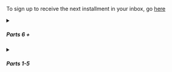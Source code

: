 To sign up to receive the next installment in your inbox, go [here]( https://docs.google.com/forms/d/13r9zOV1WA9pKq0Mif7C7cdIhgjhjsVURkTKXmV9N06Y/edit)

<html>
	<body>
		<div>
		<details>
			<summary><h5>Parts 6 +</h5></summary>
			<details>
				<summary><h5>PART SIX</h5></summary>
				<p>The bryde whale with the timer on its back is not leaving the harbor. It swims a wide ellipse all afternoon, its gray back glinting in the sun. Ivy, George, and L stay out in the boat for more than an hour, listening to the sloshing of the water against the boat and waiting for the whale to breach again, which it does every twenty minutes or so, slowly drawing itself up out of the water, high enough that when it comes back down it sends a swell their way that makes the boat rock. It's as if the whale is showing off the timer, which L comes to realize looks like a giant 1980s-era Timex watch.</p>
				<p>By the time they return to the beach, a crowd of about twenty people has gathered. As George, Ivy, and L walk onto shore, the crowd remains silent, tight with anticipation.</p>
				<p>Finally, Tess, a biologist, speaks. "Was that a fucking whale? I saw it breach near you." She is a nearly six-foot tall, wiry southeast-Asian woman with bright eyes, a shaved head, and a scratchy voice. Back in regular life, her job was trekking through jungles looking for some of the most poisonous snakes in the world, then harvesting their venom for research </p>
				<p>George shrugs. "We were observing the crates when it showed up with that timer on its back." </p>
				<p>"Timer? Is that what it is?" a middle-aged Australian woman says. "We can't read it from here."</p>
				<p>"That’s what it looks like,” Ivy says. “When it showed up, it read 7:23:55.” She turns her notebook around, shows the group a drawing she did of the whale. "Next time we saw it, about twenty minutes later, it said 7:04:51." She shows them another drawing. "I think it's counting down." </p>
				<p>"Fuck," says Tess. "So we have about eight days left to fix this place." The entire group jerks their heads toward her. She sighs. "Look, I've been here since the beginning. I know some of you have other theories, but I think we’re meant to clean up those dirty waters. I think it’s some kind of test, that’s what I think." She looks down as she talks, almost shy, but with a strong, unwavering voice. "We're all from 2019, right? 2019, a year in which the world is at risk of skidding into a runaway greenhouse effect. We're dipping our toes into the waters of the apocalypse. Well, this island is very nice and all, but out there—" she points—"out where the water goes dark, it's also apocalyptic." She pauses now, looks around, and finds the group rapt. "It's radioactive, dirty as fuck, and even hotter than it is here. I think we've been brought here because we're meant to learn how to save our planet. This is like a practice round. Like one of those hackathon competitions or something. Maybe, if we learn how to save this island, we'll understand how to save our planet too." </p>
				<p>A murmur runs through the crowd now.</p>
				<p>“So someone forced us to come here, just as a test?” scoffs a gray-haired tall American, who L remembers was a high school science teacher. </p>
				<p>“So someone forced us to come here, just as a test?” scoffs a gray-haired tall American, who L remembers is a high school science teacher. </p>
				<p>"We haven't been lazy!" someone yells.</p>
				<p>"Ok," the farmer continues. "But we've been focusing on settling in, making ourselves comfortable. Surviving. Now we've been given a clear message. We have less than eight days to do what we've come here to do." </p>
				<p>Some people groan and roll their eyes. Ivy and L share a glance. <em>Could be right</em>, Ivy seems to be communicating. </p>
				<p>"Look, this whale could mean <em>anything</em>," says George. "We need to consider all possibilities. But I seriously doubt it's a message from some higher power."</p>
				<p>"Not a higher power. It's a message from the Director," someone says. </p>
				<p>"The Director?" L asks.</p>
				<p>George sighs. "The Director is what some people have been calling the guy who—"</p>
				<p>"Or the woman," says Ivy</p>
				<p>"Or the woman," George says, nodding, "who, if Tess’s theory is correct, would’ve brought us here."</p>
				<p>"Could be a group of people too," says Tess.</p>
				<p>"Yes, but the point is we don't <em>know</em> anything about them," George says. "We shouldn't just be wildly guessing here, there's no point."</p>
				<p>"But you're missing an important truth. That type of scientific skepticism makes sense back in the normal world, but it doesn't work here," says Pai, an older Thai woman, an artist. "Everything in this world has a reason. It is <em>curated</em> for us. From the supplies we were just miraculously given, to the perfectly temperate microclimate of this island, to this amazing weather we’ve been having."</p>
				<p>"So, let's say you’re right," says L now. "We’re meant to fix the apocalyptic zone out there, clean up the water. What does that change? What can we actually do? What steps do we take first?”</p>
				<p>The group falls silent.</p>
				<p>Suddenly, Brendan, the silent hut builder, steps forward and waves his arms. Once he has the others' attention, he begins gesturing, pointing almost frantically, toward the water.</p>
				<p>"What? Are you talking about the whale?" </p>
				<p>He shakes his head, and then kneels down and begins writing something in the sand. "We need to retrieve the cr–" but as he writes a wave comes farther up the beach and begins to erase his work.<p>
				<p>"I didn't see," some people shout.</p>
				<p>He begins miming a box shape.</p>
				<p>"He's saying we need to retrieve the crates. He's saying that's what we should focus on," says George. Brendan nods. "I agree," George says. "Look, it’s hard for me to believe in this Director character—I’m more of the camp that this is some sort of biological accident, that we all stepped through some wormhole or other—"</p>
				<p>“It makes no sense!” says Pai.</p>
				<p>“Ok,” says George. “But my point is that if you guys are right that we're being prompted toward certain activities, then yeah, it seems clear to me at least that we need to somehow retrieve those fuckin' things."</p>
				<p>There's a moment of silence and George looks around at the group, sighing, a little out of breath from nerves, his eyebrows knit. L feels herself sweating. The afternoon sun is pointed directly at them now.</p>
				<p>"Impossible," someone says. "They're radioactive."</p>
				<p>"Yep," George says. "And we were beamed through space and time onto this fucking island."</p><p>It's as if the group has suddenly pointed themselves in the same direction, aligned with one another spiritually, and L can feel the energy shift into something powerful—the potential energy of a group of twenty or more people committed to a singular goal.</p>
				<p>And then the building momentum breaks. "Fuck that," says a young Chinese physicist. “I’m figuring out a way home.”  </p>
				<p>The argument on the beach lasts until nightfall, until the hermit crabs begin taking over and the group decides to head back to the main house to prepare dinner. By the end of the day, it's decided that from this point on, the group would focus more on trying to explore Apocalypta, as they began to call the water beyond the fluorescent green, zig-zag border. And, while a contingent of them would work on retrieving the crates, the other, more spiritually minded contingent, would work on searching for signs from the Director.</p></details>
			</div>
	<details><summary><h5>Parts 1-5</h5></summary>
			<details>
				<summary><h5>PART FIVE</h5></summary>
				<p>It feels right to be out on the water again. Back in her old life, L spent nearly every morning on a long-tail boat going out to a dive site. That half-hour ritual had always allowed her to collect her thoughts, the noise of the gas engine drowning out everything but the waves, the wind, and the sun. A morning boat ride meant she was on her way to do something worthwhile.</p>
				<p>But there is no sound of an engine here. Only the creak of a metal boat, and oars slapping the water. And instead of soaring along, Ivy and George are slowly rowing them toward the astonishing border, which shines fluorescent green against the bright blue sky.</p>
				<p>Their progress is strained, because as they approach the threshold, the current resists them. George's hairy back begins sweating profusely, but Ivy has covered up well, in a hat and baggy white shirt.</p> 
				<p>When L shields her eyes, she can see a tiny wave, maybe 15 centimeters high, zig-zagging along the border. She tries to think of scientific reasons for this--underground columns perhaps, but nothing, nothing about it seems natural.</p> 
				<p>They stop rowing. By now, she can see what those shapes are that she'd noticed from the shore. Islands of plastic crates, painted a neon gold that glints in the sun. Behemoths, guarding whatever lies beyond.</p>
				<p>"What's in all these crates?"</p>
				<p>"We haven't been able to figure that out," says George. He digs in his bag and removes a handheld device with a screen on it. He swipes his thumb across it to turn it on and, after a moment, a reading of ".3" shows up. "It's not safe to go check them out."</p> 
				<p>"What's that?" L asks.</p>
				<p>"A geiger counter," says Ivy. "You have to take one when you come out here."</p>
				<p>"Is .3 safe?" L asks.</p> 
				<p>".3 sieverts isn't great, but for a short period of time, we're fine," says George.</p> 
				<p>"What about closer to the border? Does it change?"</p> 
				<p>"Oh yeah," says Ivy. "It gets much worse. Actually, George had wanted to take another reading of the levels closer to the border. But we don't have to if you're not comfortable."</p> 
				<p>"Well, if you guys are sure it's safe enough. I mean do you know for sure how dangerous it is? I don't mean to be rude, but..." How reckless are we being here?</p>
				<p>"Well, yeah, I do," says George. "I'm a nuclear engineer."</p>
				<p>"Oh, well that's pretty fuckin' handy," says L.</p> 
				<p>"Yeah, pretty much everyone who arrives here has some kind of highly relevant skill," says George. His tone is nonchalant, but his expression communicates otherwise. It says, yeah, isn't that fuckin' creepy?</p> 
				<p>"So," says L.</p> 
				<p>"So, the last time we rowed up to the border, it was at 5 sieverts per hour. That's pretty damn high. If we stayed at that level for an entire hour, at least one of us would die within a couple weeks."</p>
				<p>"Woah," says L.</p>
				<p>"But, when we take a reading, we just row up to it quickly, stay there for maybe 5 seconds before rowing back--the levels fall really quickly down to a safe level. So we end up getting a dose of like .007. That's like...4 CT scans?"</p>
				<p>"Ya know what? I think I'll go for a swim," says L. "Let you guys do your thing."</p> 
				<p>"Totally cool," says George.</p> 
				<p>L hops out of the boat and swims a bit toward the shore. George and Ivy give each other a look and then row three times, moving several meters forward before bobbing back a half-meter. L sees Ivy record the reading in a small notebook and then they quickly row back toward her.</p>
				<p>"What'd it say?"</p>
				<p>"4.9," says Ivy. "About the same as last time."</p> 
				<p>L pulls herself back into the boat. "So now what?"</p>
				<p>"Typically," George says, "We row to a safe area and then we just chill. It seems pretty obvious that we need to go check out those crates, but there's no way to get out there. So we've somehow got to bring them--"</p>
				<p>"To us," says L.</p> 
				<p>"Exactly," says George.</p> 
				<p>"Won't they be radioactive?"</p>
				<p>"We'll see. The radiation could fall back down past the border zone, we don't actually know. That black water could be totally safe."</p>
				<p>"It doesn't look like the safest water," L says. As a SCUBA diver, the opaqueness of the water beyond the threshold horrifies her at a deep level.</p> 
				<p>"No," says George. "But, even if the crates are radioactive, there's ways to clean things to make them safer to handle."</p> 
				<p>"Gotcha. So now, we just think?"</p>
				<p>George turns up his hands. "Nothing better to do really."</p>
				<p>They row back to an even lower radiation level and Ivy gets out her drawing supplies. The sun is really out now. L wishes she'd brought more cover. In her haste, she didn't even bring a hat and is just wearing her bathing suit top and shorts. "You try a magnet?" she asks.</p> 
				<p>"We'd need a pretty fucking powerful magnet," says George.</p> 
				<p>She has no other ideas. "Well, what have you tried?"</p>
				<p>"Uh, nothing?" says George. "We've mainly been setting things up, trying to survive. Ivy and I only recently started trying to come out here regularly.</p> 
				<p>They sit in silence. After awhile, Ivy has drawn a striking image of the border, capturing with her colored pencils the near exact shade, and fluorescent nature of its glowing green. Finally she puts the sketchbook down. "I guess we should head back soon," she says.</p>
				<p>"Wait," says George. "Just give me a few more minutes." L notices that his brow has furrowed and his whole body has become still. He stares at a single spot in the direction of one of the crates.</p> 
				<p>L follows his gaze. After a minute, she sees something. Or did she? A ripple in the calm black water. So small she doesn't say anything. But then, a minute later, the three of them gasp. Back beyond one of the gold crates, something emerges out of the water and then dips back down under it. A whale, or a shark, the hint of its shiny grey back standing out in stark contrast against the onyx of the water. But there was something strange about it, something on its back.</p> 
				<p>When it appears again, it's much closer. L sees now that it has a band around its torso, a wide, black rubber band, and attached to the band is something, something with a screen and flashing red figures. "It's a bryde whale," says L, noting the tall, falcate dorsal fin, and now, as it resurfaces again, the three characteristic head ridges. Again, a whale endemic to the Gulf of Thailand, one she would have no trouble identifying, even though she's seen them only a handful of times.</p> 
				<p>The three of them are frozen as the whale approaches. The next time it emerges, it breaches, straining up out of the water, higher than it seems it should be able to go before it slams its gigantic body back down, creating a huge splash, the edges of which reach their boat and provide a cool relief to L's burning forehead. Her breath is shallow. On the screen were numbers--what were they?</p> 
				<p>Now the whale resurfaces and skims the surface only 10 meters away. They can see clearly its message now: a clock, counting down: 07:23:55.</p>
			</details>
			<details>
				<summary><h5>PART FOUR</h5></summary>
				<p>After her conversation with Ivy, L walks down to the beach and digs a shallow hole. She lies down in it and imagines she’s her old family dog. She sniffs at the salty air and tries to slow her heartbeat. As the sun begins to set, she falls asleep.</p>
				<p>She wakes to a touch on her shoulder. It’s George, standing over her, bathed in the waning green light coming from the horizon. Next to him is a squat, bearded man with an inscrutable expression.</p>
				<p>“Sorry!” George says. “We just thought you should probably get set up for the night! This is Brendan, our resident tent-builder.” The other man sticks out his hand and L shakes it. “Brendan doesn’t talk,” George says. “He used to be able to before he arrived, apparently.”</p> 
				<p>Brendan nods once to confirm.</p>  
				<p>“Want to go pick out your home base?” George asks.</p>  
				<p>L nods, though the word "home" makes her want to run into the ocean and start swimming.</p> 
				They meander through the jungle until L chooses a spot. It’s about five minutes up the path on the side of the house, next to what can hardly be called a creek: a thin stream of water running over some rocky dirt at the bottom of a manmade ditch.</p>  
				<p>L watches and occasionally assists while Brendan builds her a temporary tent, using tarps and bamboo poles. He communicates to her via gestures that she will have a hut like the others within a week. After a while, L points to his mouth and turns up her hands. He shrugs, then opens his mouth wide and pushes in his diaphragm. The noise that comes out is barely a moan, riding high on top of a wind of breath.</p> 
				<p>"So, you can't even make noise really?"</p> 
				<p>Brendan nods.</p>  
				<p>By nightfall, they have made a teepee with a lower skirt as well as a top skirt, which can be removed to allow for airflow on nights when it isn’t raining. It’s hard to say whether exposing herself to the island’s mosquitoes is worth the breeze. That night, she falls asleep as soon as she lies prostate on her loaned sleeping bag. In the morning, she finds herself scratching a sore into her thigh. She is covered in bites. Throughout the day, the others chuckle at her thick welts and constant scratching. They tell her she will get used to it. Besides, they say, no one has gotten any mosquito-borne illness so far, so she doesn’t need to worry.</p>  
				<p>Over the first few days, L keeps her distance from the others. Since they don’t push her to join in on their activities, she gathers that she is probably behaving pretty normally for having recently teleported. Meals are served communally and L gets in the habit of taking an aluminum plate out to the beach to sit alone. To avoid the others who work at the beach lab, she walks a kilometer or so to a bamboo dock, to which a small metal boat is tied.</p> 
				<p>She spends entire afternoons studying the line where the radioactivity begins. The water close to their island is clear, but several kilometers away, near the land on the other side of the bay, the color changes. After a flourescent green threshold, the water looks black. In it, she can see vague shapes bobbing up and down.</p> 
				<p>In the evenings, the tide moves out, revealing a biodiverse, shallow, littoral zone for a dozen meters out. L puts on a pair of too-big water shoes available in the main house and goes exploring. She is careful to step only on rock and dead coral because the living reef here seems healthy and she doesn’t want to damage it. Crabs, sea cucumbers, and urchins abound. The pistol shrimp, which are mostly too small to see, make their presence known by a loud popping sound. She imagines they are protesting her and the others’ presence here, unnatural as it is, by shooting tiny guns. There is also a species of snake or worm that she doesn’t recognize, which darts out from under one rock to go hide under another. She chases it one evening for almost an hour, trying to catch it, but it’s too quick.</p> 
				<p>Besides idle observation, L sleeps. The fatigue that had come over her in the week before her teleportation seems to have only gotten worse. She estimates that she’s spending at least 12 hours a day in a deep sleep. To avoid the mosquito bites at night, she keeps her tent closed and often wakes up in a pool of sweat. It’s hot and humid here. Although she might have time-traveled or changed dimensions, it doesn’t appear that she’s left Thailand.</p>  
				<p>When the tide comes in, or when she wades out a little farther, she can see countless fish just by looking down into the water. All the regular culprits are there: butterfly fish, rabbit fish, damsels, groupers. These fish feel familial, as if they are the very same ones she spends hours looking at every day back home. Altogether, this biosphere is remarkably consistent with that of her home island, despite its being surrounded by filth and decay.</p>  
				<p>Especially at night, the beach is populated by a bevy of hermit crabs. When she doesn’t want to think anymore, she races two of them against each other, digging out mazes on the beach and taking bets against herself for which crab will win.</p>   
				<p>The thought often enters L’s mind that she has gone crazy. Each day, she asks one or another of the group to confirm for her the story as she understands it. They use different words, but convey much the same message. Everyone arrived suddenly without any clear directive, but with all the supplies they need to perform their vocations, even if it meant scrounging around the island a bit. She estimates there are around thirty residents in all. The mood among the group feels uncannily happy. As if, despite the existential horror, they are enjoying themselves. She wonders if she will feel this way after a while.</p> 
				<p>Toward the end of her first week, she is eating her breakfast by the dock when George and Ivy approach. George throws a bag of equipment into the boat.</p> 
				<p>“What are you guys doing?” L asks.</p>  
				<p>“We’re going out there,” says Ivy, pointing toward the bay on the other side. She holds a notebook and a pencil case.</p>  
				<p>“Isn’t it dangerous?” L asks.</p>  
				<p>“No one’s gotten rad poisoning yet,” says George with a shrug.</p> 
				<p>“It’s not dangerous as long as we don’t go over the radioactive threshold,” Ivy explains. “Would you like to join?”</p> 
			</details>
			<details>
				<summary><h5>PART THREE</h5></summary>
				<p>Just inside the forest is what appears to be a small village. All around her, wedged in between tall coconut and palm trees, are simple bamboo huts on platforms. There must be thirty or so, each of a similar size and design: a window on the left and a bamboo door. Inside the open huts L sees an odd assortment of camping pads, sheets, quilts, and knitted blankets.</p> 
				<p>Deeper into the forest, there is a large, two-story house made of adobe bricks. A gate closes off the first story, creating a crawl space and flood zone underneath the main area of the house. On the second story, there is a large porch, where electronics and various supplies are laid out. The place is porous, open-doored, an inside-outside place. It looks like it could be overtaken by the jungle at any moment.</p>
				<p>As they approach someone shouts from inside, “Ahhh!!” Alarmed, L looks at her new host, eyes wide.</p>
				<p>“That’s okay,” he says. “That’s just Ivy. She probably saw a snake.” He’s smiling again.</p>
				<p><em>This guy is cheery.</em></p>
				<p>She continues to follow him up the dirt path toward the house, looking out for snakes and other critters. On her island she’d grown used to keeping an eye out for certain pests: red centipedes whose sting is so potent you need morphine to deal with the pain, two-meter long cobras, sand flies whose bites took weeks to stop itching. But who knows what the dangers are here. She figures she can’t be too far from home, but something tells her she can’t be so sure.</p>
				<p><em>My sense of direction is off. The iron in my nose is de-magnetized, as my dad used to say. Ha.</em></p> 
				<p>On the porch are several bamboo woven maps, upon which are arrayed a variety of tools; arduinos, wires, and batteries, as well as natural tools like coconut husks, banana leaf wrappers, and small structures made from bent sticks.</p>
				<p>Inside the house several other scruffy humans stretched out on bamboo mats. Some of them are writing or drawing on paper, others arrange wires on small circuit boards.</p>
				<p>“This is everybody,” he says, gesturing. “You’ll meet them all in a moment.”</p>
				<p><em>Why do I need to meet all these people? Can’t you take me back home?</em></p>
				<p>They all look up at her with the same genre of expression: empathetic despair.</p>
				<p>She doesn’t feel despair, or rather didn’t. But now it creeps in, a worm that multiplies and divides again and again, until it has clogged up her brain, rendering her physiology sluggish.</p>
				<p>George catches this in her eyes.“Let’s talk for a bit,” he says and motions to two lawn chairs in the corner beside a small table. They are within earshot of the rest of the group and it makes L uncomfortable. The word <em>cult</em> flashes again in her mind and she remembers the story of a woman two years back, found in the jungle on her home island. Barely twenty years old, trying to escape from a yoga cult, she thought she could take a shortcut through the jungle. A couple weeks later she was found dead, half-eaten by lizards. </p>
				<p>“I know this is weird,” George says, and L notices for the first time that his voice is soothing, or rather that it has all the qualities of being soothing, while at the same time giving off an artificial effect. “When I first got here it felt like a dream, or maybe even a nightmare. I kept feeling like I would wake up soon and go back home. But…well…I’ll explain that part later. First thing you should know is that you’re safe and the people here are safe. These are good people. Generally they’re artists, scientists, engineers. Would you say you fit into one of those categories?”</p>
				<p>“Biologist,” she murmured.</p>
				<p>“Ah, a biologist. Interesting. The last four have been biologists, perhaps there’s a new species we’re meant to discover,” he said to her, but well within earshot of the others, who turned and raised their eyebrows in interest.</p>
				<p>“What?” she says, out loud now. “What are you talking about?”</p> 
				<p>“I’m sorry, I know this is overwhelming at first</p>
				<p>“Look, all I need is a phone!” she says firmly.</p>
				<p>“We don’t have one here,” he says. </p>
				<p>She’s getting ready to give up, walk back down to the beach and figure this out on her own. Get away from these weirdos. “Look,” she says. “I just got in a little bit of trouble SCUBA diving and need some help getting home. Are you going to help me get back home? Are you? If I’m being totally upfront with you, if I’m being totally fuckin’ straight, I don’t really know where I am or how I got here. I was SCUBA diving. I was under the FUCKING WATER AND NOW I’M HERE.” She’s got her hands on the arms of her chair now, more weight flowing into them bit by bit.</p>
				<p>The room is staring at her now, but they seem unconcerned. George looks at her with understanding.</p>
				<p>“I’m sorry,” he says. “We’re still figuring out how to welcome people. I know I was totally confused when I got here. You see, this is not a normal island. You’ve…well… teleported here. Or time traveled or something. We all did.”</p>
				<p>She gets up, her knees slightly bending, her hands almost in fight stance. As she walks toward the door, the creak of her bare footsteps on the wooden floor fill the room. The others gaze up at her with the same sorry empathy they had for her before.</p>
				<p>On the porch, the sun hits her hard and she begins running toward the beach.</p>
				<p><em>What the fuck what the fuck what the fuck.</em></p>
				<p>She plops herself down under a palm tree and puts her hands on her temples. Her headache is coming back.</p>
				<p>After a few minutes a woman approaches her and sits down nearby. At first, L avoids her gaze.</p>
				<p>“Um, if you want I can try to explain things,” she says after a moment.</p>
				<p>L looks at her. This woman doesn’t have the wide-eyed look of the others. She's a thin Asian woman with round hipster glasses and an oversized cotton button-up shirt. For the first time, L realizes that most people here are dressed in ill-fitting clothes.</p>
				<p>“So, uh, ok here we go. Well first of all, we don’t know what this place is exactly.”</p>
				<p>"Very helpful," L says.</p>
				<p>“But what we do know is that people started showing up here two months ago and we get a new person every couple of days. People show up on the beach in various states of undress, without any possessions. Last week, I was in the middle of taking off for a flight to Singapore, and then I found myself washed up on that beach, trying to breath through a nose full of sand. Another few people were SCUBA diving, just like you, when they showed up.”</p>
				<p>She trails off, as if trying to prioritize all the information she has to convey.</p>
				<p>“Also, we can’t really go anywhere else. We’ve built a raft to explore the surrounding sea, but we can only go so far. It's generally calm, but past a certain point it's full of jellyfish and trash. And there is some land across the bay, but it appears to be radioactive. This little island is like a Garden of Eden or something. Unlike everything else, it’s not radioactive and apparently, according to George and some of the others who got here first, there were all these supplies there, even when the first ones arrived. There is fresh water, and plenty of food to be foraged. The little kitchen off the main house was there, stocked with some basics. You can see we’re starting some gardens near the house,” she says, pointing toward rows of dark, humus-laden, bare earth, near the front porch of the house.</p> 
				<p>L wants to believe it’s a joke, or a dream, or something, but there is emotion behind what this woman says. If it’s all a trick, she’s buying in despite herself, at least for now.</p>
				<p>“What the hell?” L says.</p>
				<p>The woman widens her eyes and tightens her mouth, as if to say, yeah, pretty fucked up right? “I’m Ivy, by the way,” she says and shakes L’s hand.</p>
				<p>“So what, were we brought here by some evil scientist or something?” L says, laughing.</p>
				<p>“That’s our best guess right now,” Ivy says, to L’s shock. “But again, we don't know. Most of the others are scientists, and there were tools left for making all sorts of robots and shit. Perhaps someone wanted to see what we could do with this world we seem to be stranded in.”</p>
				<p>“What do you do then?” L asks.</p>
				<p>“I’m a cartoonist,” Ivy says with a shrug.</p>
			</details>
			<details>
				<summary><h5>PART TWO</h5></summary>
				<p></p>
				<p>She sits up and digs her hands into the cool sand. She’s right at the shore line and the water laps at her like a salt-seeking dog. She examines her limbs and finds no wounds, no bruises, no scraped skin. Her skull, too, appears unharmed. She is intact. Despite this, she feels weak and somewhat disoriented. Not knowing what else to do, she lies back and waits for understanding to return to her. </p>
				<p><em>Probably this is a remote beach near where we were diving. And…my team just thought I needed medical attention and that I shouldn’t be moved. Probably they’ll be back soon.</em></p>
				<p>As the shock of being alive and in an entirely different place from her last recollection fades, she begins to re-inhabit her body and finds that the sensations are mostly bothersome. Sand in her shorts and a terribly parched throat. It’s the first time she notices that not only does she lack SCUBA gear, but her wetsuit is gone too—she's sporting only her shorts and bathing suit top.</p>
				<p>A noise from inside the forest 500 meters down the beach sends a jolt of fear down her limbs. Moments later, a figure emerges. From far away, he looks like an early human: hairy, bearded, broad-chested, a bit of a lumbering walk. He wears khaki shorts with patches on them. She’s reminded of the tanned Russians she used to see camped out in abandoned tin mines on a secluded beach near one of the regular dive sights. They’d emerge late mornings, make fires, do laundry, and lay out in the sun as if ready to die, toasting evermore their already tan bodies. This guy has their look, but not their cool, relaxed posture. He walks exuberantly, then begins to jog toward her.</p>
				<p>**</p>
				<p>“Welcome!” he yells, cupping his hands around his mouth.</p>
				<p>She starts to get up but feels light-headed again.</p>
				<p>“Don’t get up!” he shouts, holding out his hands.</p>
				<p>She sits back down, surprising herself with her subservience. Half-wondering if she should get up and run, she stays put. </p>
				<p><em>My body must still be in shock.</em></p>
				<p>Now the man is close. She sees that he is young, perhaps late-twenties or early-thirties, with an excited expression on his face. Nothing like those blasé Russians from the tin mines. He smells of sweat and soil. He kneels down beside her and extends his hand.</p>
				<p>“Welcome. I’m George!” he says and she takes his hand and squeezes. A moment passes wherein she could give her name. “I don’t normally do this!” he says. “I’m not the one to welcome people, I mean. This is exciting!”</p>
				<p>Sensing he needs to project more seriousness, he lowers his voice. “You seem to have retained your strength. Your muscles feeling okay otherwise? No aches or spasms?”</p>
				<p>She shakes her head.</p>
				<p>“That’s good, sometimes people come here with some decompression sickness,” he explains.</p>
				<p>They stare at each other for a moment, both unsure of how to bridge the chasm of ignorance between them.</p>
				<p>“I was foraging in the forest there and heard someone groaning a bit,” he explains. She doesn’t remember making any sounds. “Maybe that was when you were waking up?” he adds, intuiting her confusion.</p>
				<p>“I think I got in some kind of accident. I don’t fully understand,” she says finally, laughing a bit, awkwardly. “I’m just sort of trying to sit here and center myself,” she says, thinking maybe she could get this guy to leave her alone for a bit longer, give her a little more time to remember what the hell happened. Because whatever is happening it’d probably be best to figure out on her own. <em>Right?</em> You never knew what kind of Westerners you’d encounter in this part of the world. There wasn’t a small chance she’d landed on an island run by a yoga cult. Heck, there could be a guy just around the corner with ‘magic powers.’</p>
				<p>“Sure,” he says. “What were you doing before you found yourself here?”</p>
				<p>“Well, I was SCUBA diving. Or I thought I was. But I don’t have any of my gear with me. I think my team is probably nearby.”</p>
				<p>He nods. “Once you feel okay to walk we should go back to the main house and we can tell you everything we know. Want to try to walk a bit?” he asks and puts out his hand.</p>
				<p>“Wait, what do you mean everything you know?” she says laughing. “If I could just use a phone, I’ll call my office, someone should be there.”</p>
				<p>He makes a sympathetic noise with his mouth that she can’t quite interpret. “Why don’t we come back to the house first thing? You see—you’ve landed on a pretty peculiar little island here. I’ll explain everything back at the house. We’ve got great people there that can take care of you. So please, it’s just a five minute walk into the forest. Let me show you.”</p>
				<p><em>Definitely a cult. Oh well, maybe they’ll have a phone at least.</em></p>
				<p>She hoists herself up, declining his proffered hand. They begin walking toward the forest. She expects to hobble a bit, to stumble maybe, but instead she feels lithe.</p>
				<p>xxxxxxxxxxxxxxxxxxxxx</p>
			</details>
			<details>
				<summary><h5>PART ONE</h5></summary>
				<p>Lately, every time L ascends, she feels on the verge of passing out. About two meters from the surface, she finds herself needing to grasp onto the inflater nozzle of her BCD in order to remind her body of the task at hand. The water squeezes her, the churning, womb-like sounds surrounding her and disorienting her. The sun, filtered by the water into individual rays, hits like a spotlight, causing her to shield her eyes even as she felt herself hungrily drawing toward it.</p>	
				<p>And now, once again, she finds herself on the surface, back in her right mind, back on solid ground, which is in fact the choppy surface of the water. The sun steady, the physics standard. Escaped. Just a weird sensation was all.</p>
				<p> Ever since she was a beginner diver, she’d felt a whiff of this sensation, but in the past few weeks it’s become stronger every dive. Glancing around to check that the interns she's been diving with are well, she actually wonders—if she were to let herself go on autopilot during ascension, allow her mind wander even just a bit, would she make it? Or would she pass out, sink to the bottom, die immediately? </p>
				<p><em>What an unscientific thought</em>. Likely she was becoming dizzy as a result of a slight physiological malfunction. An inner ear issue. Or maybe it was simply that this feeling mimicked that of not wanting to wake up from a good dream—it was so peaceful under there after all, so cozy, meditative. Your mind couldn’t be scattered. The water directed your focus, plied your attention toward what it wanted to show you.</p>
				<p>“My god, I know how you feel,” her colleague, E, tells her as they unsuit back on the boat. E grunts as her tank clinks into its holder. “Sometimes I just don’t want to leave that world.” </p>
				<p>“Maybe that’s all it is,” L replies, but still she can’t explain why the sensation is getting stronger, or—could she say—worse?</p>
				<p>**</p>
				<p>Two hours later she is entering the day’s data into the Thai governmental database. On that morning's dive, she and her team of interns completed a fish survey and noted this bounty: forty-five butterfly fish, nine bream, five parrot fish, three angel fish, twenty-five wrasse, forty-five cardinal fish, and one soap fish. Still much fewer snapper than she’d like to be seeing, but the other fishes were doing well.</p>
				<p>E types away beside her, probably messaging with a prospective intern: an eager undergraduate or beleaguered graduate student, looking for a suitable research site to host them as well as an exciting Southeast Asian experience. A storm has rolled in. L’s nostrils are alerted to a metallic smell as large raindrops begin to fire away on the roof like they mean to put a hole in it. She feels as if the space has become smaller, as if the world would be happy to do them in.</p>
				<p>L leans her forehead on her hand, rubs her temples. “I’ve got a bit of a headache now,” she says. E turns toward her and frowns.</p> 
				<p>“Take a paracetemol,” E says and, sighing, turns back to her computer. Then she groans. “This student wants to bring his girlfriend. But she’s not going to do any research. She just wants to hang out.” She rolls her eyes.</p>
				<p>L gets up and heads to the kitchen to get a drink of water. On her fourth step, a curtain comes over her vision and all she can see is black. “I’m going blind,” she says as she collapses to the floor.</p>
				<p>When she wakes up, E is standing over her. Her face looks old, and the geometry of it evokes an ancient math. L is sure, then, that there have been hundreds of people throughout human history that looked exactly like E.</p>
				<p>And then she feels her heart beating faster than it should be beating. Her breath is deep and rapid at the same time, as if she can’t get enough air. But she respires, her heart beats, and she can see.</p> 
				<p>“I’m okay,” she says.</p>
				<p>“My god, what is wrong with you?” E yells, her Russian accent really coming out now. “Do you want me to call an ambulance?”</p>
				<p>“No, no,” L says. “I just stood up too fast I think. Something a little off with my circulation lately, maybe my blood pressure.”</p>
				<p><em> Maybe I’m fucking pregnant. Fucking pregnant, that’s a funny phrase.</em></p>
				<p>“My god, go home,” E says. “Take the day off.”</p>
				<p>“But new students are coming, I have to orient them.”</p> 
				<p>“Honey, you need to take some time <em>off</em>.”</p> 
				<p>**</p>
				<p>A couple hours later L is in her house, in her bed, inside the mosquito net. Her headache has faded and she feels fine. The storm has passed away, leaving behind thin, shifting, planes of air. She’s reading a dense, poetic book about water and how to interpret it. She’s enjoying the language, but can’t process much meaning from it. She puts the book down and looks at her nightstand. Two pregnancy tests rest there, staring up at her with two blank eyes. No results.</p>
				<p><em>How is this possible?</em></p>
				<p>Pregnancy was unlikely, as she and her various partners on the island always used condoms, but you never knew. So she could understand a positive result and she could understand a negative result but a non-result was perplexing to say the least.</p> 
				<p><em>Just a little low on iron from my last period. Something, something like that.</em></p>
				<p>It is barely five o clock. A breeze blows in and a rodent scampers across her roof. The cicadas are quieting down to a low, tired, scratching, only needing to cool themselves down a little in this breezy landscape.</p> 
				<p><blockquote>“We will look at water as the subject. Mammals and insects are interesting, but they will only earn their place in this book to the extent that they can explain the behavior, the signs and symbols of water.” </blockquote><p>
				<p>She puts the book down and falls asleep. She sleeps 12 hours. At 5 am a gecko lands on the wall of her bungalow just outside her head and calls out, loud and clear, “unh unh, unh unh, unh unh,” and she jolts awake, thinking the gecko is in her bed, that someone put it in her bed to wake her up, but there’s no one in her house, not even a gecko.</p> 
				<p>She can’t believe she slept 12 hours.</p>
				<p><em>Maybe I am fucking pregnant.</em></p>
				<p>Suddenly she feels tough and lichenous, tucked away inside herself from whatever might be happening outside.</p>
				<p>**</p>
				<p>On her motorbike drive to work, a rabid dog lunges at her, causing her to swerve sharply. After driving off a safe distance, she stops and looks back at it. It lies in the middle of the road, sunning.</p>
				<p>She gets to the lab before E and spends a quiet morning drinking coffee and looking over the data. The coral bleaching is getting worse and <em>what to do, what to do about that</em>. 50% bleached already and it’s only the beginning of the hot season. At some point in her meager little life, she’d decided that the best thing she could do was have this field station and report the data. Tell the authorities. Alert people in power. Bolster the science, strengthen the argument. Not shut up. Perhaps she should do more.</p> 
				<p>E enters the room with her arms full of bags and various other attachments. Her motorbike helmet falls off her arm and rolls toward L. E's eyes go wide and she feigns anger. “My god, what are you doing here?”</p>
				<p>“What do you mean?” L says.</p> 
				<p>“I thought you’d take the day off.”</p> 
				<p>“Oh I’m fine. Got a good night's sleep."</p> 
				<p>E tuts and shakes her head reprovingly.</p>
				<p>**</p>
				<p>Two hours later they’re diving again. It’s been determined L will be divemaster for two of the more experienced students and E will take the newbies. That way, the experienced students can cover some of the more routine data gathering and L can be free to focus on her pet research project, which tests whether smaller solitary corals are less resistant to bleaching than larger solitary corals.</p>  
				<p>E's group lays out the transects while L and her interns hang back and look at coral. She breathes out and sinks closer in to some branching coral, the home of twenty or so baby, white and yellow butterfly fish, who dart in and out like bees. She wishes she were doing a fish survey so that these lovely, tiny fish could be counted. If only their presence could be felt, could matter in the world. But probably they don’t care either way, probably that doesn’t matter to them.</p> 
				<p>Now it’s time to go and she motions the students to go ahead of her. With the lab's underwater camera they take a picture of the transect measuring tape every 50 cm. Back at the lab they will need to go through every one of these 300 pictures and identify the coral just to the left of the transect. She removes her underwater slate from her BCD pocket and begins counting. Everything is slow, deliberate. It’s arduous counting all the solitary corals—there are so many. The students’ frog kicks are too frequent, they are going too fast—almost out of her sight now. No matter, they are safe and experienced. She finishes her survey and meets them at the end of the third transect at 50 minutes into their dive. Together they reel up the transects, spiders assuming the thread of their web back into their abdomens. She directs one of the students to take the transect bag and hook it to her kit. The three of them look at each other in the eyes and L makes the hand signal for “let’s ascend”—a thumbs up.</p> 
				<p>She doesn’t think about that strange sensation. She’s thinking about the data she gathered and about what conclusions she might begin to draw. Slowly, slowly, she swims up, not even needing to think about moving her feet, just willing herself up. And then, at three meters from the surface, once again, it hits.</p>	
				<p>**</p>
				<p>The pressure is more intense this time, the movements of the water like a thousand little flies distracting her attention. The light hits and she feels the heat of the sunrays on her body. The rays form a cone, which twists around her, and she is an unwilling dancer, moving her limbs oddly, floating six inches above an empty stage.</p> 
				<p>And then she is elsewhere. Her face is naked—no regulator. She feels sand in her nose and on her lips. She sputters, rubs her nose with her index and thumb, sticks out her tongue. Opens her eyes. She’s on the beach. Or a beach, rather. She doesn’t recognize the topography of this beach, with its thick forest, its meters of white sand. All the beaches on her island are short, with sparse, low vegetation and pieces of trash strewn about. This beach is pristine. A breeze tumbles down the white sand, unobstructed by a single other person. She is alone.</p> 
				<p> xxxxxxxxxxxxxxxxx </p>
			</details>
		</details>
	</div>
</body>
</html>







